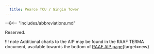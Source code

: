 ```yaml
---
  title: Pearce TCU / Gingin Tower
---
```


--8<-- "includes/abbreviations.md"

Reserved.

!!! note
    Additional charts to the AIP may be found in the RAAF TERMA document, available towards the bottom of [RAAF AIP page](https://ais-af.airforce.gov.au/australian-aip){target=new}